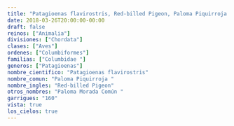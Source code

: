 ```yaml
---
title: "Patagioenas flavirostris, Red-billed Pigeon, Paloma Piquirroja "
date: 2018-03-26T20:00:00-00:00
draft: false
reinos: ["Animalia"]
divisiones: ["Chordata"]
clases: ["Aves"]
ordenes: ["Columbiformes"]
familias: ["Columbidae "]
generos: ["Patagioenas"]
nombre_cientifico: "Patagioenas flavirostris"
nombre_comun: "Paloma Piquirroja "
nombre_ingles: "Red-billed Pigeon"
otros_nombres: "Paloma Morada Común "
garrigues: "160"
vista: true
los_cielos: true
---
```

